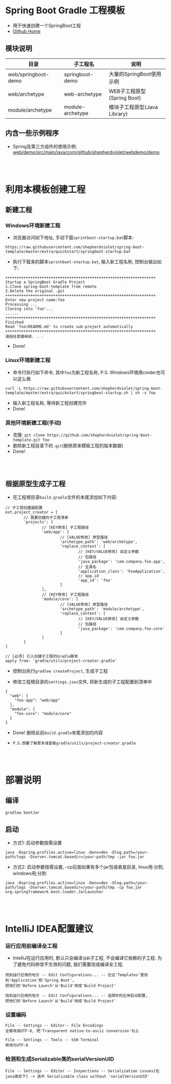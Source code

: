 # Spring Boot Gradle 工程模板

* 用于快速创建一个SpringBoot工程
* [Github Home](https://github.com/shepherdviolet/spring-boot-template)

## 模块说明

| 目录 | 子工程名 | 说明 |
| ------ | ----- | ----- |
| web/springboot-demo | springboot-demo | 大量的SpringBoot使用示例 |
| web/archetype | web-archetype | WEB子工程原型(Spring Boot) |
| module/archetype | module-archetype | 模块子工程原型(Java Library) |

## 内含一些示例程序

* Spring及第三方组件的使用示例: [web/demo/src/main/java/com/github/shepherdviolet/webdemo/demo](https://github.com/shepherdviolet/spring-boot-template/tree/master/web/demo/src/main/java/com/github/shepherdviolet/webdemo/demo)

<br>
<br>

# 利用本模板创建工程

## 新建工程

### Windows环境新建工程

* 浏览器访问如下地址, 手动下载`sprintboot-startup.bat`脚本:

```text
https://raw.githubusercontent.com/shepherdviolet/spring-boot-template/master/extra/quickstart/springboot-startup.bat
```

* 执行下载来的脚本`sprintboot-startup.bat`, 输入新工程名称, 控制台输出如下:

```text
++++++++++++++++++++++++++++++++++++++++++++++++++++++++++++++++++
Startup a SpringBoot Gradle Project
1.Clone spring-boot-template from remote
2.Delete the original .git
++++++++++++++++++++++++++++++++++++++++++++++++++++++++++++++++++
Enter new project name:foo
Processing ...
Cloning into 'foo'...
......
++++++++++++++++++++++++++++++++++++++++++++++++++++++++++++++++++
Finished
Read 'foo\README.md' to create sub-project automatically
++++++++++++++++++++++++++++++++++++++++++++++++++++++++++++++++++
请按任意键继续. . .
```

* Done!

### Linux环境新建工程

* 命令行执行如下命令, 其中`foo`为新工程名称, P.S. Windows环境用cmder也可以这么做

```text
curl -L https://raw.githubusercontent.com/shepherdviolet/spring-boot-template/master/extra/quickstart/springboot-startup.sh | sh -s foo
```

* 输入新工程名称, 等待新工程创建完毕
* Done!

### 其他环境新建工程(手动)

* 克隆: `git clone https://github.com/shepherdviolet/spring-boot-template.git foo`
* 删除新工程目录下的`.git`(删除原来模板工程的版本数据)
* Done!

<br>
<br>

## 根据原型生成子工程

* 在工程根目录`build.gradle`文件的末尾添加如下内容:

```text
// 子工程创建器配置
ext.project_creator = [
        // 需要创建的子工程清单
        'projects': [
                // [KEY修改] 子工程路径
                'web/app': [
                        // [VALUE修改] 原型路径
                        'archetype_path': 'web/archetype',
                        'replace_context': [
                                // [KEY/VALUE修改] 自定义参数
                                // 包路径
                                'java_package': 'com.company.foo.app',
                                // 主类名
                                'application_class': 'FooApplication',
                                // app.id
                                'app_id': 'foo'
                        ]
                ],
                // [KEY修改] 子工程路径
                'module/core': [
                        // [VALUE修改] 原型路径
                        'archetype_path': 'module/archetype',
                        'replace_context': [
                                // [KEY/VALUE修改] 自定义参数
                                // 包路径
                                'java_package': 'com.company.foo.core'
                        ]
                ]
        ]
]

// [必须] 引入创建子工程的Gradle脚本
apply from: 'gradle/utils/project-creator.gradle'
```

* 控制台执行`gradlew createProject`, 生成子工程

* 修改工程根目录的`settings.json`文件, 将新生成的子工程配置到清单中

```text
{
  "web": {
    "foo-app": "web/app"
  },
  "module": {
    "foo-core": "module/core"
  }
}
```

* Done! 删除此前`build.gradle`末尾添加的内容

* `P.S.想要了解更多请查看gradle/utils/project-creator.gradle`

<br>
<br>

# 部署说明

## 编译

```text
gradlew bootJar
```

## 启动

* 方式1: 启动参数按需设置

```text
java -Dspring.profiles.active=linux -Denv=dev -Dlog.path=/your-path/logs -Dserver.tomcat.basedir=/your-path/tmp -jar foo.jar
```

* 方式2: 启动参数按需设置, -cp后面如果有多个jar包或者是目录, linux用:分割, windows用;分割

```text
java -Dspring.profiles.active=linux -Denv=dev -Dlog.path=/your-path/logs -Dserver.tomcat.basedir=/your-path/tmp -cp foo.jar org.springframework.boot.loader.JarLauncher
```

<br>
<br>

# IntelliJ IDEA配置建议

### 运行应用前编译全工程

* IntelliJ在运行应用时, 默认只会编译`当前`子工程, 不会编译它依赖的子工程. 为了避免代码修改不生效的问题, 我们需要改成编译全工程. 

```text
找到运行应用的地方 -- Edit Configurations... -- 左边'Templates'里找到'Application'和'Spring Boot', 
把他们的'Before Launch'从'Build'改成'Build Project'

找到运行应用的地方 -- Edit Configurations... -- 选择你的应用启动配置, 
把他们的'Before Launch'从'Build'改成'Build Project'
```

### 设置编码

```text
File -- Settings -- Editor-- File Encodings
全都改成UTF-8, 把'Transparent native-to-ascii conversion'勾上

File -- Settings -- Tools -- SSH Terminal
修改为UTF-8
```

### 检测和生成Serializable类的serialVersionUID

```text
File -- Settings -- Editor -- Inspections -- Serialization issues[在java类目下] -> 选中 Serializable class without 'serialVersionUID'
```
